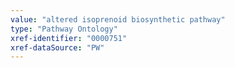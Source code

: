```yaml
---
value: "altered isoprenoid biosynthetic pathway"
type: "Pathway Ontology"
xref-identifier: "0000751"
xref-dataSource: "PW"
---
```

